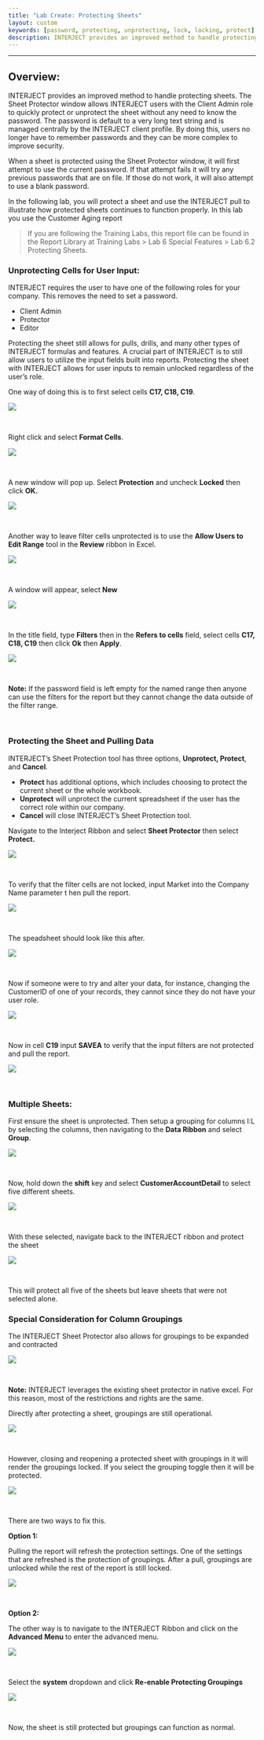 ```yaml
---
title: "Lab Create: Protecting Sheets"
layout: custom
keywords: [password, protecting, unprotecting, lock, locking, protect]
description: INTERJECT provides an improved method to handle protecting sheets. The Sheet Protector window allows INTERJECT users with the Client Admin role to quickly protect or unprotect the sheet without any need to know the password.
---
```

* * *

##  Overview: 

INTERJECT provides an improved method to handle protecting sheets. The Sheet Protector window allows INTERJECT users with the Client Admin role to quickly protect or unprotect the sheet without any need to know the password. The password is default to a very long text string and is managed centrally by the INTERJECT client profile. By doing this, users no longer have to remember passwords and they can be more complex to improve security. 

When a sheet is protected using the Sheet Protector window, it will first attempt to use the current password. If that attempt fails it will try any previous passwords that are on file. If those do not work, it will also attempt to use a blank password. 

In the following lab, you will protect a sheet and use the INTERJECT pull to illustrate how protected sheets continues to function properly. In this lab you use the Customer Aging report 

<blockquote class=lab_info>
  If you are following the Training Labs, this report file can be found in the Report Library at Training Labs > Lab 6 Special Features > Lab 6.2 Protecting Sheets.
</blockquote>

###  Unprotecting Cells for User Input: 

INTERJECT requires the user to have one of the following roles for your company. This removes the need to set a password. 

* Client Admin 
* Protector 
* Editor 



Protecting the sheet still allows for pulls, drills, and many other types of INTERJECT formulas and features. A crucial part of INTERJECT is to still allow users to utilize the input fields built into reports. Protecting the sheet with INTERJECT allows for user inputs to remain unlocked regardless of the user’s role. 


One way of doing this is to first select cells  **C17, C18, C19**. 

![](/images/L-Create-Protecting/01.jpg)

<br> 


Right click and select  **Format Cells**. 

![](/images/L-Create-Protecting/02.jpg)

<br> 


A new window will pop up. Select  **Protection** and uncheck  **Locked** then click **OK.**

![](/images/L-Create-Protecting/03.jpg)

<br> 


Another way to leave filter cells unprotected is to use the  **Allow Users to Edit Range** tool in the **Review** ribbon in Excel. 

![](/images/L-Create-Protecting/04.jpg)   


<br> 


A window will appear, select  **New**

![](/images/L-Create-Protecting/05.jpg)

<br> 


In the title field, type  **Filters** then in the **Refers to cells** field, select cells **C17, C18, C19** then click **Ok** then **Apply**. 

![](/images/L-Create-Protecting/06.jpg)

<br> 


**Note:** If the password field is left empty for the named range then anyone can use the filters for the report but they cannot change the data outside of the filter range. 

<br> 


###  Protecting the Sheet and Pulling Data 

INTERJECT’s Sheet Protection tool has three options,  **Unprotect, Protect**, and  **Cancel**. 

* **Protect** has additional options, which includes choosing to protect the current sheet or the whole workbook. 
* **Unprotect** will unprotect the current spreadsheet if the user has the correct role within our company. 
* **Cancel** will close INTERJECT’s Sheet Protection tool. 

Navigate to the Interject Ribbon and select  **Sheet Protector** then select  **Protect.**

![](/images/L-Create-Protecting/07.jpg)

<br>

To verify that the filter cells are not locked, input Market into the Company Name parameter t  hen pull the report. 

![](/images/L-Create-Protecting/08.jpg)

<br> 


The speadsheet should look like this after. 

![](/images/L-Create-Protecting/09.jpg)

<br> 


Now if someone were to try and alter your data, for instance, changing the CustomerID of one of your records, they cannot since they do not have your user role. 

![](/images/L-Create-Protecting/10.jpg)   


<br> 


Now in cell  **C19** input  **SAVEA** to verify that the input filters are not protected and pull the report. 

![](/images/L-Create-Protecting/11.jpg)

<br>

###  Multiple Sheets: 

First ensure the sheet is unprotected. Then setup a grouping for columns I:L by selecting the columns, then navigating to the  **Data Ribbon** and select  **Group**. 

![](/images/L-Create-Protecting/12.jpg)   


<br> 


Now, hold down the  **shift** key and select  **CustomerAccountDetail** to select five different sheets. 

![](/images/L-Create-Protecting/13.jpg)   


<br> 


With these selected, navigate back to the INTERJECT ribbon and protect the sheet 

![](/images/L-Create-Protecting/14.jpg)   


<br> 


This will protect all five of the sheets but leave sheets that were not selected alone. 

###  Special Consideration for Column Groupings 

The INTERJECT Sheet Protector also allows for groupings to be expanded and contracted 

![](/images/L-Create-Protecting/15.jpg)   


<br> 


**Note:** INTERJECT leverages the existing sheet protector in native excel. For this reason, most of the restrictions and rights are the same. 

Directly after protecting a sheet, groupings are still operational. 

![](/images/L-Create-Protecting/16.jpg)

<br>

However, closing and reopening a protected sheet with groupings in it will render the groupings locked. If you select the grouping toggle then it will be protected. 

![](/images/L-Create-Protecting/17.jpg)   


<br> 


There are two ways to fix this. 

**Option 1:**

Pulling the report will refresh the protection settings. One of the settings that are refreshed is the protection of groupings. After a pull, groupings are unlocked while the rest of the report is still locked. 

![](/images/L-Create-Protecting/18.jpg)   


<br> 


**Option 2:**

The other way is to navigate to the INTERJECT Ribbon and click on the **Advanced** **Menu** to enter the advanced menu. 

![](/images/L-Create-Protecting/19.png)   


<br> 


Select the  **system** dropdown and click  **Re-enable Protecting Groupings**

![](/images/L-Create-Protecting/20.jpg)

<br> 


Now, the sheet is still protected but groupings can function as normal. 
